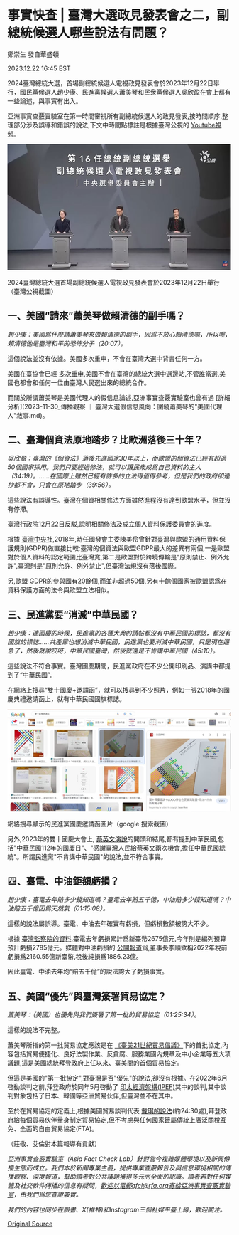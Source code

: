 # 事實快查 | 臺灣大選政見發表會之二，副總統候選人哪些說法有問題？

鄭崇生 發自華盛頓

2023.12.22 16:45 EST

2024臺灣總統大選，首場副總統候選人電視政見發表會於2023年12月22日舉行，國民黨候選人趙少康、民進黨候選人蕭美琴和民衆黨候選人吳欣盈在會上都有一些論述，與事實有出入。

亞洲事實查覈實驗室在第一時間審視所有副總統候選人的政見發表,按時間順序,整理部分涉及誤導和錯誤的說法,下文中時間點標註是根據臺灣公視的 [Youtube視頻](https://www.youtube.com/watch?v=gZ0N6lWASG8)。

![2024臺灣總統大選首場副總統候選人電視政見發表會於2023年12月22日舉行（臺灣公視截圖）](images/JN72YIIJFWXBQUX4SV4QDLF2MU.png)

2024臺灣總統大選首場副總統候選人電視政見發表會於2023年12月22日舉行（臺灣公視截圖）

## 一、美國“請來”蕭美琴做賴清德的副手嗎？

*趙少康：美國爲什麼請蕭美琴來做賴清德的副手，因爲不放心賴清德嘛，所以喔，賴清德他是臺灣和平的恐怖分子（20:07）。*

這個說法並沒有依據。美國多次重申，不會在臺灣大選中背書任何一方。

美國在臺協會已經 [多次重申](https://www.rfa.org/cantonese/news/htm/tw-ait-07192023080831.html),美國不會在臺灣的總統大選中選邊站,不管誰當選,美國也都會和任何一位由臺灣人民選出來的總統合作。

而關於所謂蕭美琴是美國代理人的假信息論述,亞洲事實查覈實驗室也曾有過 [詳細分析](2023-11-30_傳播觀察 ｜ 臺灣大選假信息風向：圍繞蕭美琴的"美國代理人"敘事.md)。

## 二、臺灣個資法原地踏步？比歐洲落後三十年？

*吳欣盈：臺灣的《個資法》落後先進國家30年以上，而歐盟的個資法已經有超過50個國家採用。我們只要經過修法，就可以讓民衆成爲自己資料的主人（34:19）。......在國際上雖然已經有許多的立法得值得參考，但是我們的政府卻連抄都不會，只會在原地踏步（39:56）。*

這些說法有誤導性。臺灣在個資相關修法方面雖然進程沒有達到歐盟水平，但並沒有停滯。

[臺灣行政院12月22日反駁](https://www.cna.com.tw/news/aipl/202312220339.aspx),說明相關修法及成立個人資料保護委員會的進度。

根據 [臺灣中央社](https://www.cna.com.tw/news/afe/201807040309.aspx),2018年,時任國發會主委陳美伶曾針對臺灣與歐盟的通用資料保護規則(GDPR)做直接比較:臺灣的個資法與歐盟GDPR最大的差異有兩個,一是歐盟對於個人資料的認定範圍比臺灣寬,第二是歐盟對於跨境傳輸是"原則禁止、例外允許",臺灣則是"原則允許、例外禁止",但臺灣法規沒有落後國際。

另,歐盟 [GDPR的參與國](https://access.tufts.edu/general-data-protection-regulation-gdpr)有20餘個,而並非超過50個,另有十餘個國家被歐盟認爲在資料保護方面的法令與歐盟立法相似。

## 三、民進黨要“消滅”中華民國？

*趙少康：連國慶的時候，民進黨的各種大典的請帖都沒有中華民國的標誌，都沒有國旗的標誌……共產黨也想消滅中華民國，民進黨也要消滅中華民國，只是現在逼急了，然後就說哎呀，中華民國臺灣，然後就還是不肯講中華民國（45:10）。*

這些說法不符合事實。臺灣國慶期間，民進黨政府在不少公開印刷品、演講中都提到了“中華民國”。

在網絡上搜尋“雙十國慶+邀請函”，就可以搜尋到不少照片，例如一張2018年的國慶典禮邀請函上，就有中華民國國旗標誌。

![網絡搜尋顯示的民進黨國慶邀請函圖片（google 搜索截圖）](images/CW7TJOOOXYWDCT7X2SCQLLR5H4.png)

網絡搜尋顯示的民進黨國慶邀請函圖片（google 搜索截圖）

另外,2023年的雙十國慶大會上, [蔡英文演說](https://www.president.gov.tw/News/27963)的開頭和結尾,都有提到中華民國,包括"中華民國112年的國慶日"、"感謝臺灣人民給蔡英文兩次機會,擔任中華民國總統"。所謂民進黨"不肯講中華民國"的說法,並不符合事實。

## 四、臺電、中油鉅額虧損？

*趙少康：臺電去年賠多少錢知道嗎？臺電去年賠五千億，中油賠多少錢知道嗎？中油賠五千億因爲天然氣（01:15:08）。*

這樣的說法屬誤導。臺電、中油去年確實有虧損，但虧損數額被誇大不少。

根據 [臺灣監察院的資料](https://www.cy.gov.tw/News_Content.aspx?n=125&s=26136),臺電去年虧損累計爲新臺幣2675億元,今年則是編列預算預計虧損2785億元。媒體對中油虧損的 [公開報道](https://money.udn.com/money/story/5612/7204991)爲,董事長李順欽稱2022年稅前虧損爲2160.55億新臺幣,稅後純損爲1886.23億。

因此臺電、中油去年均“賠五千億”的說法誇大了虧損事實。

## 五、美國“優先”與臺灣簽署貿易協定？

*蕭美琴：（美國）也優先與我們簽署了第一批的貿易協定（01:25:34）。*

這樣的說法不完整。

蕭美琴所指的第一批貿易協定應該是在 [《臺美21世紀貿易倡議》](https://ustr.gov/about-us/policy-offices/press-office/press-releases/2023/may/ustr-announcement-regarding-us-taiwan-trade-initiative)下的首批協定,內容包括貿易便捷化、良好法製作業、反貪腐、服務業國內規章及中小企業等五大項議題,這是美國總統拜登政府上任以來、臺美間的首個貿易協定。

但這是美國的"第一批協定",對臺灣是否"優先"的說法,卻沒有根據。在2022年6月啓動談判之前,拜登政府於同年5月啓動了 [印太經濟架構(IPEF)](https://ustr.gov/trade-agreements/agreements-under-negotiation/indo-pacific-economic-framework-prosperity-ipef)其中的談判,其中談判對象包括了日本、韓國等亞洲貿易伙伴,但臺灣並不在其中。

至於在貿易協定的定義上,根據美國貿易談判代表 [戴琪的說法](https://www.youtube.com/watch?v=nwT5GfbxTMY)(約24:30處),拜登政府給每個貿易伙伴量身制定貿易協定,但不考慮與任何國家籤屬傳統上廣泛關稅互免、全面的自由貿易協定(FTA)。

（莊敬、艾倫對本篇報導有貢獻）

*亞洲事實查覈實驗室（Asia Fact Check Lab）針對當今複雜媒體環境以及新興傳播生態而成立。我們本於新聞專業主義，提供專業查覈報告及與信息環境相關的傳播觀察、深度報道，幫助讀者對公共議題獲得多元而全面的認識。讀者若對任何媒體及社交軟件傳播的信息有疑問，歡迎以電郵afcl@rfa.org寄給亞洲事實查覈實驗室，由我們爲您查證覈實。*

*我們的內容也同步在臉書、X(推特)和Instagram三個社媒平臺上線，歡迎關注。*



[Original Source](https://www.rfa.org/mandarin/shishi-hecha/hc3-12222023163759.html)